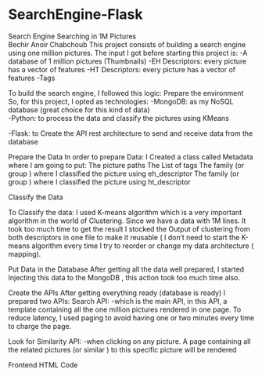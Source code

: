 # SearchEngine-Flask

Search Engine 
Searching in 1M Pictures 	
Bechir Anoir Chabchoub
This project consists of building a search engine using one million pictures.
The input I got before starting this project is: 
-A database of 1 million pictures (Thumbnails)
-EH Descriptors: every picture has a vector of features
-HT Descriptors: every picture has a vector of features
-Tags

To build the search engine, I followed this logic: 
Prepare the environment 
So, for this project, I opted as technologies: 
-MongoDB: as my NoSQL database (great choice for this kind of data)  
-Python: to process the data and classify the pictures using KMeans
 
-Flask: to Create the API rest architecture to send and receive data from the database 
  
Prepare the Data
In order to prepare Data: 
I Created a class called Metadata where I am going to put:
The picture paths 
The List of tags
The family (or group ) where I classified the picture using eh_descriptor 
The family (or group ) where I classified the picture using ht_descriptor 

 
Classify the Data 

To Classify the data: 
I used K-means algorithm which is a very important algorithm in the world of Clustering.
Since we have a data with 1M lines. It took too much time to get the result 
I stocked the Output of clustering from both descriptors in one file to make it reusable ( I don’t need to start the K-means algorithm every time I try to reorder or change my data architecture ( mapping).
 
Put Data in the Database
After getting all the data well prepared, I started Injecting this data to the MongoDB , this action took too much time also.
 
Create the APIs 
After getting everything ready (database is ready) 
I prepared two APIs:
Search API:
-which is the main API, in this API, a template containing all the one million pictures rendered in one page. To reduce latency, I used paging to avoid having one or two minutes every time to charge the page.
 
Look for Similarity API:
-when clicking on any picture. A page containing all the related pictures (or similar ) to this specific picture will be rendered
 
Frontend HTML Code 
 
